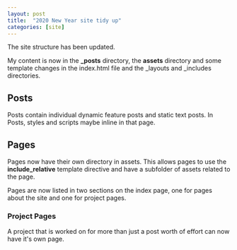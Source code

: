 ```yaml
---
layout: post
title:  "2020 New Year site tidy up"
categories: [site]
---
```

The site structure has been updated.

My content is now in the **_posts** directory, the **assets** directory and some template changes in the index.html file and the _layouts and _includes directories.

## Posts

Posts contain individual dynamic feature posts and 
static text posts.  In Posts, styles and scripts maybe inline in that page.

## Pages

Pages now have their own directory in assets.  This allows pages to use the **include_relative** template directive and have a subfolder of assets related to the page.

Pages are now listed in two sections on the index page, one for pages about the site and one for project pages.

### Project Pages

A project that is worked on for more than just a post worth of effort can now have it's own page.

